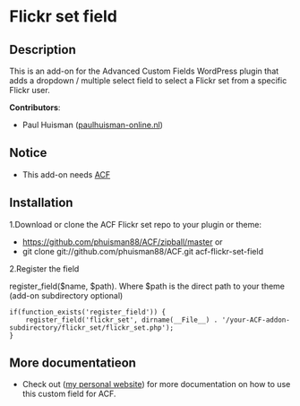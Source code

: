 Flickr set field
=============

## Description

This is an add-on for the Advanced Custom Fields WordPress plugin that adds a dropdown / multiple select field to select a Flickr set from a specific Flickr user.

**Contributors**:

* Paul Huisman	([paulhuisman-online.nl](http://www.paulhuisman-online.nl))

## Notice

- This add-on needs [ACF](http://www.advancedcustomfields.com/) 


## Installation

1.Download or clone the ACF Flickr set repo to your plugin or theme:  
* https://github.com/phuisman88/ACF/zipball/master or  
* git clone git://github.com/phuisman88/ACF.git acf-flickr-set-field  

2.Register the field 

register_field($name, $path). Where $path is the direct path to your theme (add-on subdirectory optional)

	if(function_exists('register_field')) {    
		register_field('flickr_set', dirname(__File__) . '/your-ACF-addon-subdirectory/flickr_set/flickr_set.php');  
	}  

## More documentatieon

* Check out ([my personal website](http://www.paulhuisman-online.nl/fresh-look/flickr-field)) for more documentation on how to use this custom field for ACF.